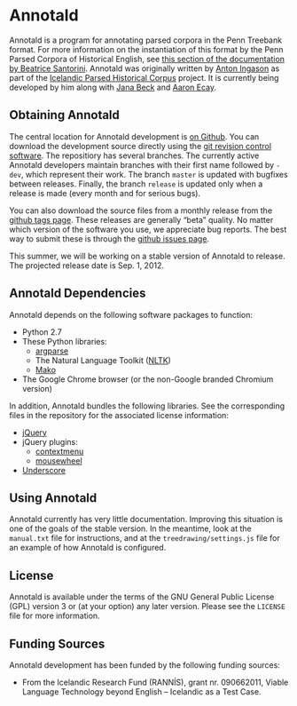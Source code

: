 # Annotald

Annotald is a program for annotating parsed corpora in the Penn Treebank
format.  For more information on the instantiation of this format by the
Penn Parsed Corpora of Historical English, see [this section of the
documentation by Beatrice Santorini][psd-doc].  Annotald was originally
written by [Anton Ingason][anton] as part of the [Icelandic Parsed Historical
Corpus][icepahc] project.  It is currently being developed by him along
with [Jana Beck][jana] and [Aaron Ecay][aaron].

## Obtaining Annotald

The central location for Annotald development is [on
Github][github-annotald].  You can download the development source
directly using the [git revision control software][git].  The repositiory
has several branches.  The currently active Annotald developers maintain
branches with their first name followed by `-dev`, which represent their
work.  The branch `master` is updated with bugfixes between releases.
Finally, the branch `release` is updated only when a release is made
(every month and for serious bugs).

You can also download the source files from a monthly release from the
[github tags page][tags].  These releases are generally “beta” quality.
No matter which version of the software you use, we appreciate bug
reports.  The best way to submit these is through the [github issues
page][issues].

This summer, we will be working on a stable version of Annotald to
release.  The projected release date is Sep. 1, 2012.

## Annotald Dependencies

Annotald depends on the following software packages to function:

* Python 2.7
* These Python libraries:
  * [argparse][argparse]
  * The Natural Language Toolkit ([NLTK][nltk])
  * [Mako][mako]
* The Google Chrome browser (or the non-Google branded Chromium version)

In addition, Annotald bundles the following libraries.  See the
corresponding files in the repository for the associated license
information:

* [jQuery][jquery]
* jQuery plugins:
  * [contextmenu][contextmenu]
  * [mousewheel][mousewheel]
* [Underscore][underscore]

## Using Annotald

Annotald currently has very little documentation.  Improving this situation
is one of the goals of the stable version.  In the meantime, look at the
`manual.txt` file for instructions, and at the `treedrawing/settings.js`
file for an example of how Annotald is configured.

## License

Annotald is available under the terms of the GNU General Public License
(GPL) version 3 or (at your option) any later version.  Please see the
`LICENSE` file for more information.

## Funding Sources

Annotald development has been funded by the following funding sources:

* From the Icelandic Research Fund (RANNÍS), grant nr. 090662011, Viable
  Language Technology beyond English – Icelandic as a Test Case.


[psd-doc]: http://www.ling.upenn.edu/hist-corpora/annotation/intro.htm#parsed_files
[github-annotald]: https://github.com/janabeck/Annotald
[git]: http://git-scm.com/
[icepahc]: http://linguist.is/icelandic_treebank/Icelandic_Parsed_Historical_Corpus_(IcePaHC)
[anton]: http://linguist.is/
[aaron]: http://www.ling.upenn.edu/~ecay/
[jana]: http://www.ling.upenn.edu/~janabeck/
[tags]: https://github.com/janabeck/Annotald/tags
[issues]: https://github.com/janabeck/Annotald/issues
[nltk]: http://www.nltk.org/
[mako]: http://www.makotemplates.org/
[jquery]: http://jquery.com/
[contextmenu]: http://www.JavascriptToolbox.com/lib/contextmenu/
[mousewheel]: http://archive.plugins.jquery.com/project/mousewheel
[underscore]: http://documentcloud.github.com/underscore/
[argparse]: http://docs.python.org/library/argparse.html
